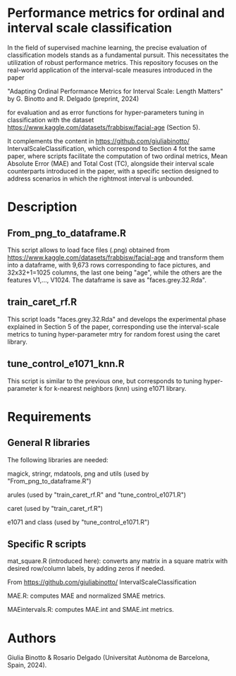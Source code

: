 # Performance metrics for ordinal and interval scale classification
In the field of supervised machine learning, the precise evaluation of classification models stands as a fundamental pursuit. This necessitates the utilization of robust performance metrics. 
This repository focuses on the real-world application of the interval-scale measures introduced in the paper

"Adapting Ordinal Performance Metrics for Interval Scale: Length Matters" by G. Binotto and R. Delgado (preprint, 2024)

for evaluation and as error functions for hyper-parameters tuning in classification with the dataset
https://www.kaggle.com/datasets/frabbisw/facial-age
(Section 5). 

It complements the content in https://github.com/giuliabinotto/ IntervalScaleClassification, which correspond to Section 4 fot the same paper, where scripts facilitate the computation of two ordinal metrics, Mean Absolute Error (MAE) and Total Cost (TC), alongside their interval scale counterparts introduced in the paper, with a specific section designed to address scenarios in which the rightmost interval is unbounded.

# Description
## From_png_to_dataframe.R 
This script allows to load face files (.png) obtained from https://www.kaggle.com/datasets/frabbisw/facial-age
and transform them into a dataframe, with 9,673 rows corresponding to face pictures, and 32x32+1=1025 columns, 
the last one being "age", while the others are the features V1,..., V1024. The dataframe is save as "faces.grey.32.Rda".

## train_caret_rf.R 
This script loads "faces.grey.32.Rda" and develops the experimental phase explained in Section 5 of the paper, corresponding 
use the interval-scale metrics to tuning hyper-parameter mtry for random forest using the caret library. 

## tune_control_e1071_knn.R 
This script is similar to the previous one, but corresponds to tuning hyper-parameter k for k-nearest neighbors (knn) using e1071 library.

# Requirements
## General R libraries
The following libraries are needed: 

magick, stringr, mdatools, png and utils (used by "From_png_to_dataframe.R")

arules (used by "train_caret_rf.R" and "tune_control_e1071.R")

caret (used by "train_caret_rf.R")

e1071 and class (used by "tune_control_e1071.R")

## Specific R scripts

mat_square.R (introduced here): converts any matrix in a square matrix with desired row/column labels, by adding zeros if needed.

From https://github.com/giuliabinotto/ IntervalScaleClassification

MAE.R: computes MAE and normalized SMAE metrics.

MAEintervals.R: computes MAE.int and SMAE.int metrics. 

# Authors
Giulia Binotto & Rosario Delgado (Universitat Autònoma de Barcelona, Spain, 2024).
